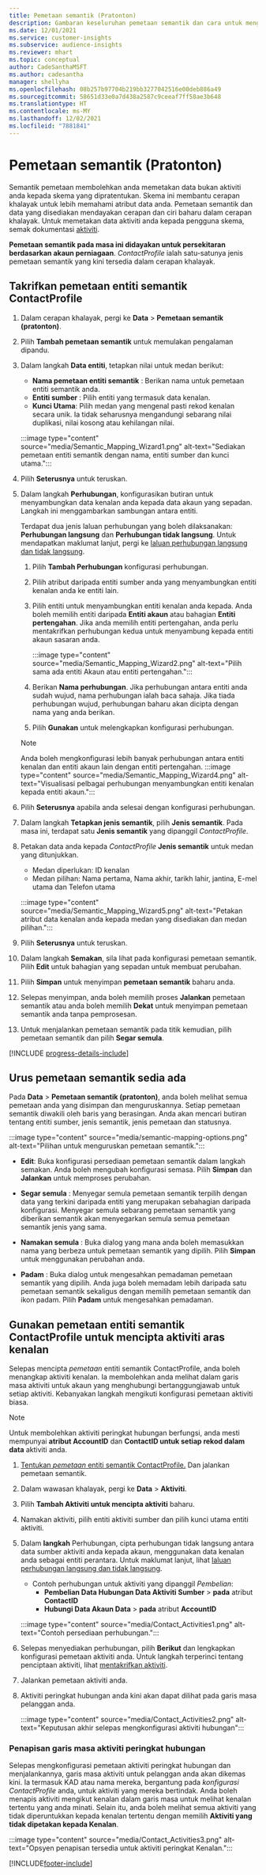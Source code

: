 ```yaml
---
title: Pemetaan semantik (Pratonton)
description: Gambaran keseluruhan pemetaan semantik dan cara untuk menggunakannya.
ms.date: 12/01/2021
ms.service: customer-insights
ms.subservice: audience-insights
ms.reviewer: mhart
ms.topic: conceptual
author: CadeSanthaMSFT
ms.author: cadesantha
manager: shellyha
ms.openlocfilehash: 08b257b97704b219bb3277042516e00deb886a49
ms.sourcegitcommit: 58651d33e0a7d438a2587c9ceeaf7ff58ae3b648
ms.translationtype: HT
ms.contentlocale: ms-MY
ms.lasthandoff: 12/02/2021
ms.locfileid: "7881841"
---
```

# <a name="semantic-mappings-preview"></a>Pemetaan semantik (Pratonton)

Semantik pemetaan membolehkan anda memetakan data bukan aktiviti anda kepada skema yang dipratentukan. Skema ini membantu cerapan khalayak untuk lebih memahami atribut data anda. Pemetaan semantik dan data yang disediakan mendayakan cerapan dan ciri baharu dalam cerapan khalayak. Untuk memetakan data aktiviti anda kepada pengguna skema, semak dokumentasi [aktiviti](activities.md).

**Pemetaan semantik pada masa ini didayakan untuk persekitaran berdasarkan akaun perniagaan**. *ContactProfile* ialah satu-satunya jenis pemetaan semantik yang kini tersedia dalam cerapan khalayak.

## <a name="define-a-contactprofile-semantic-entity-mapping"></a>Takrifkan pemetaan entiti semantik ContactProfile

1. Dalam cerapan khalayak, pergi ke **Data** > **Pemetaan semantik (pratonton)**.

1. Pilih **Tambah pemetaan semantik** untuk memulakan pengalaman dipandu.

1. Dalam langkah **Data entiti**, tetapkan nilai untuk medan berikut:

   - **Nama pemetaan entiti semantik** : Berikan nama untuk pemetaan entiti semantik anda.
   - **Entiti sumber** : Pilih entiti yang termasuk data kenalan.
   - **Kunci Utama**: Pilih medan yang mengenal pasti rekod kenalan secara unik. Ia tidak seharusnya mengandungi sebarang nilai duplikasi, nilai kosong atau kehilangan nilai.

   :::image type="content" source="media/Semantic_Mapping_Wizard1.png" alt-text="Sediakan pemetaan entiti semantik dengan nama, entiti sumber dan kunci utama.":::

1. Pilih **Seterusnya** untuk teruskan.

1. Dalam langkah **Perhubungan**, konfigurasikan butiran untuk menyambungkan data kenalan anda kepada data akaun yang sepadan. Langkah ini menggambarkan sambungan antara entiti.  

   Terdapat dua jenis laluan perhubungan yang boleh dilaksanakan: **Perhubungan langsung** dan **Perhubungan tidak langsung**. Untuk mendapatkan maklumat lanjut, pergi ke [laluan perhubungan langsung dan tidak langsung](relationships.md#relationship-paths).

   1. Pilih **Tambah Perhubungan** konfigurasi perhubungan.
   1. Pilih atribut daripada entiti sumber anda yang menyambungkan entiti kenalan anda ke entiti lain.
   1. Pilih entiti untuk menyambungkan entiti kenalan anda kepada. Anda boleh memilih entiti daripada **Entiti akaun** atau bahagian **Entiti pertengahan**. Jika anda memilih entiti pertengahan, anda perlu mentakrifkan perhubungan kedua untuk menyambung kepada entiti akaun sasaran anda.

      :::image type="content" source="media/Semantic_Mapping_Wizard2.png" alt-text="Pilih sama ada entiti Akaun atau entiti pertengahan.":::

   1. Berikan **Nama perhubungan**. Jika perhubungan antara entiti anda sudah wujud, nama perhubungan ialah baca sahaja. Jika tiada perhubungan wujud, perhubungan baharu akan dicipta dengan nama yang anda berikan.
   1. Pilih **Gunakan** untuk melengkapkan konfigurasi perhubungan.

   > [!NOTE]
   > Anda boleh mengkonfigurasi lebih banyak perhubungan antara entiti kenalan dan entiti akaun lain dengan entiti pertengahan.
   >  :::image type="content" source="media/Semantic_Mapping_Wizard4.png" alt-text="Visualisasi pelbagai perhubungan menyambungkan entiti kenalan kepada entiti akaun.":::

1. Pilih **Seterusnya** apabila anda selesai dengan konfigurasi perhubungan.

1. Dalam langkah **Tetapkan jenis semantik**, pilih **Jenis semantik**. Pada masa ini, terdapat satu **Jenis semantik** yang dipanggil *ContactProfile*.

1. Petakan data anda kepada *ContactProfile* **Jenis semantik** untuk medan yang ditunjukkan.
   - Medan diperlukan: ID kenalan
   - Medan pilihan: Nama pertama, Nama akhir, tarikh lahir, jantina, E-mel utama dan Telefon utama

   :::image type="content" source="media/Semantic_Mapping_Wizard5.png" alt-text="Petakan atribut data kenalan anda kepada medan yang disediakan dan medan pilihan.":::

1. Pilih **Seterusnya** untuk teruskan.

1. Dalam langkah **Semakan**, sila lihat pada konfigurasi pemetaan semantik. Pilih **Edit** untuk bahagian yang sepadan untuk membuat perubahan.

1. Pilih **Simpan** untuk menyimpan **pemetaan semantik** baharu anda.

1. Selepas menyimpan, anda boleh memilih proses **Jalankan** pemetaan semantik atau anda boleh memilih **Dekat** untuk menyimpan pemetaan semantik anda tanpa pemprosesan.

1. Untuk menjalankan pemetaan semantik pada titik kemudian, pilih pemetaan semantik dan pilih **Segar semula**.

[!INCLUDE [progress-details-include](../includes/progress-details-pane.md)]

## <a name="manage-existing-semantic-mappings"></a>Urus pemetaan semantik sedia ada

Pada **Data** > **Pemetaan semantik (pratonton)**, anda boleh melihat semua pemetaan anda yang disimpan dan menguruskannya. Setiap pemetaan semantik diwakili oleh baris yang berasingan. Anda akan mencari butiran tentang entiti sumber, jenis semantik, jenis pemetaan dan statusnya.

:::image type="content" source="media/semantic-mapping-options.png" alt-text="Pilihan untuk menguruskan pemetaan semantik.":::

- **Edit**: Buka konfigurasi persediaan pemetaan semantik dalam langkah semakan. Anda boleh mengubah konfigurasi semasa. Pilih **Simpan** dan **Jalankan** untuk memproses perubahan.

- **Segar semula** : Menyegar semula pemetaan semantik terpilih dengan data yang terkini daripada entiti yang merupakan sebahagian daripada konfigurasi. Menyegar semula sebarang pemetaan semantik yang diberikan semantik akan menyegarkan semula semua pemetaan semantik jenis yang sama.

- **Namakan semula** : Buka dialog yang mana anda boleh memasukkan nama yang berbeza untuk pemetaan semantik yang dipilih. Pilih **Simpan** untuk menggunakan perubahan anda.

- **Padam** : Buka dialog untuk mengesahkan pemadaman pemetaan semantik yang dipilih. Anda juga boleh memadam lebih daripada satu pemetaan semantik sekaligus dengan memilih pemetaan semantik dan ikon padam. Pilih **Padam** untuk mengesahkan pemadaman.

## <a name="use-a-contactprofile-semantic-entity-mapping-to-create-contact-level-activities"></a>Gunakan pemetaan entiti semantik ContactProfile untuk mencipta aktiviti aras kenalan

Selepas mencipta *pemetaan* entiti semantik ContactProfile, anda boleh menangkap aktiviti kenalan. Ia membolehkan anda melihat dalam garis masa aktiviti untuk akaun yang menghubungi bertanggungjawab untuk setiap aktiviti. Kebanyakan langkah mengikuti konfigurasi pemetaan aktiviti biasa.

   > [!NOTE]
   > Untuk membolehkan aktiviti peringkat hubungan berfungsi, anda mesti mempunyai **atribut AccountID** dan **ContactID untuk setiap rekod dalam data** aktiviti anda.

1. [Tentukan *pemetaan* entiti semantik ContactProfile.](#define-a-contactprofile-semantic-entity-mapping) Dan jalankan pemetaan semantik.

1. Dalam wawasan khalayak, pergi ke **Data** > **Aktiviti**.

1. Pilih **Tambah Aktiviti untuk mencipta aktiviti** baharu.

1. Namakan aktiviti, pilih entiti aktiviti sumber dan pilih kunci utama entiti aktiviti.

1. Dalam **langkah** Perhubungan, cipta perhubungan tidak langsung antara data sumber aktiviti anda kepada akaun, menggunakan data kenalan anda sebagai entiti perantara. Untuk maklumat lanjut, lihat [laluan perhubungan langsung dan tidak langsung](relationships.md#relationship-paths).
   - Contoh perhubungan untuk aktiviti yang dipanggil *Pembelian*:
      - **Pembelian Data Hubungan Data Aktiviti Sumber** > **pada** atribut **ContactID**
      - **Hubungi Data Akaun Data** > **pada** atribut **AccountID**

   :::image type="content" source="media/Contact_Activities1.png" alt-text="Contoh persediaan perhubungan.":::

1. Selepas menyediakan perhubungan, pilih **Berikut** dan lengkapkan konfigurasi pemetaan aktiviti anda. Untuk langkah terperinci tentang penciptaan aktiviti, lihat [mentakrifkan aktiviti](activities.md).

1. Jalankan pemetaan aktiviti anda.

1. Aktiviti peringkat hubungan anda kini akan dapat dilihat pada garis masa pelanggan anda.

   :::image type="content" source="media/Contact_Activities2.png" alt-text="Keputusan akhir selepas mengkonfigurasi aktiviti hubungan":::

### <a name="contact-level-activity-timeline-filtering"></a>Penapisan garis masa aktiviti peringkat hubungan

Selepas mengkonfigurasi pemetaan aktiviti peringkat hubungan dan menjalankannya, garis masa aktiviti untuk pelanggan anda akan dikemas kini. Ia termasuk KAD atau nama mereka, bergantung pada *konfigurasi ContactProfile* anda, untuk aktiviti yang mereka bertindak. Anda boleh menapis aktiviti mengikut kenalan dalam garis masa untuk melihat kenalan tertentu yang anda minati. Selain itu, anda boleh melihat semua aktiviti yang tidak diperuntukkan kepada kenalan tertentu dengan memilih **Aktiviti yang tidak dipetakan kepada Kenalan**.

   :::image type="content" source="media/Contact_Activities3.png" alt-text="Opsyen penapisan tersedia untuk aktiviti peringkat Kenalan.":::

[!INCLUDE[footer-include](../includes/footer-banner.md)]
